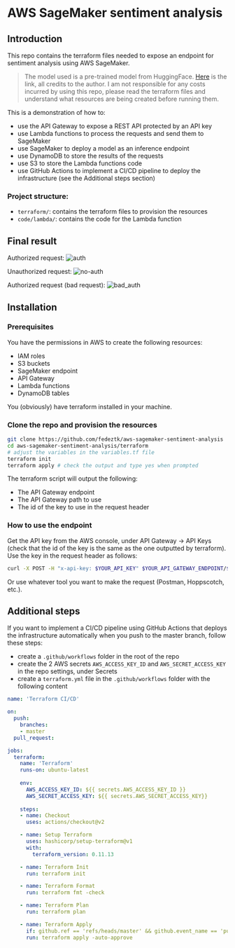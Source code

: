 # AWS SageMaker sentiment analysis

## Introduction

This repo contains the terraform files needed to expose an endpoint for sentiment analysis using AWS SageMaker.

> The model used is a pre-trained model from HuggingFace. [Here](https://huggingface.co/SamLowe/roberta-base-go_emotions) is the link, all credits to the author. I am not responsible for any costs incurred by using this repo, please read the terraform files and understand what resources are being created before running them.

This is a demonstration of how to:
- use the API Gateway to expose a REST API protected by an API key
- use Lambda functions to process the requests and send them to SageMaker
- use SageMaker to deploy a model as an inference endpoint
- use DynamoDB to store the results of the requests
- use S3 to store the Lambda functions code
- use GitHub Actions to implement a CI/CD pipeline to deploy the infrastructure (see the Additional steps section)

### Project structure:
- `terraform/`: contains the terraform files to provision the resources
- `code/lambda/`: contains the code for the Lambda function

## Final result

Authorized request:
![auth](https://github.com/fedeztk/aws-sagemaker-sentiment-analysis/assets/58485208/0d5cdf78-7cb1-49fc-a327-bfad4495b89d)


Unauthorized request:
![no-auth](https://github.com/fedeztk/aws-sagemaker-sentiment-analysis/assets/58485208/f816bf42-0c91-4574-b113-3677c2742698)


Authorized request (bad request):
![bad_auth](https://github.com/fedeztk/aws-sagemaker-sentiment-analysis/assets/58485208/86317bfd-46b3-43e9-90a1-fdf5a8820140)

## Installation

### Prerequisites

You have the permissions in AWS to create the following resources:
- IAM roles
- S3 buckets
- SageMaker endpoint
- API Gateway
- Lambda functions
- DynamoDB tables

You (obviously) have terraform installed in your machine.

### Clone the repo and provision the resources

```bash
git clone https://github.com/fedeztk/aws-sagemaker-sentiment-analysis
cd aws-sagemaker-sentiment-analysis/terraform
# adjust the variables in the variables.tf file
terraform init
terraform apply # check the output and type yes when prompted
```

The terraform script will output the following:
- The API Gateway endpoint
- The API Gateway path to use
- The id of the key to use in the request header

### How to use the endpoint

Get the API key from the AWS console, under API Gateway -> API Keys  (check that the id of the key is the same as the one outputted by terraform). Use the key in the request header as follows:

```bash
curl -X POST -H "x-api-key: $YOUR_API_KEY" $YOUR_API_GATEWAY_ENDPOINT/$YOUR_API_GATEWAY_PATH/sentiment/?data=$YOUR_TEXT
```

Or use whatever tool you want to make the request (Postman, Hoppscotch, etc.).

## Additional steps

If you want to implement a CI/CD pipeline using GitHub Actions that deploys the infrastructure automatically when you push to the master branch, follow these steps:

- create a `.github/workflows` folder in the root of the repo
- create the 2 AWS secrets `AWS_ACCESS_KEY_ID` and `AWS_SECRET_ACCESS_KEY` in the repo settings, under Secrets
- create a `terraform.yml` file in the `.github/workflows` folder with the following content

```yaml
name: 'Terraform CI/CD'

on:
  push:
    branches:
    - master
  pull_request:

jobs:
  terraform:
    name: 'Terraform'
    runs-on: ubuntu-latest
    
    env:
      AWS_ACCESS_KEY_ID: ${{ secrets.AWS_ACCESS_KEY_ID }}
      AWS_SECRET_ACCESS_KEY: ${{ secrets.AWS_SECRET_ACCESS_KEY}}
    
    steps:
    - name: Checkout
      uses: actions/checkout@v2

    - name: Setup Terraform
      uses: hashicorp/setup-terraform@v1
      with:
        terraform_version: 0.11.13

    - name: Terraform Init
      run: terraform init

    - name: Terraform Format
      run: terraform fmt -check

    - name: Terraform Plan
      run: terraform plan

    - name: Terraform Apply
      if: github.ref == 'refs/heads/master' && github.event_name == 'push'
      run: terraform apply -auto-approve
```
